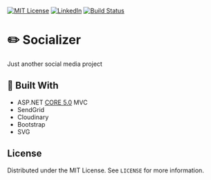 [![MIT License][license-shield]][license-url]
[![LinkedIn][linkedin-shield]][linkedin-url]
[![Build Status][azure-url]][azure-shield]

# :pencil2: Socializer
Just another social media project

## :hammer: Built With
- ASP.NET [CORE 5.0](https://dotnet.microsoft.com/download/dotnet/5.0 "CORE 3.1") MVC
- SendGrid
- Cloudinary
- Bootstrap
- SVG

<!-- LICENSE -->
## License

Distributed under the MIT License. See `LICENSE` for more information.

[license-shield]: https://img.shields.io/github/license/othneildrew/Best-README-Template.svg?style=flat-square
[license-url]: https://github.com/Dreed657/Socializer/blob/main/LICENSE
[linkedin-shield]: https://img.shields.io/badge/-LinkedIn-black.svg?style=flat-square&logo=linkedin&colorB=555
[linkedin-url]: https://www.linkedin.com/in/stoyan-lazarov/
[azure-shield]: https://dev.azure.com/StoyanLazarov/socializer/_apis/build/status/Dreed657.Socializer?branchName=main
[azure-url]: https://dev.azure.com/StoyanLazarov/socializer/_build/latest?definitionId=1&branchName=main

